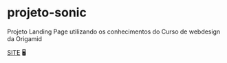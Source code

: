 # projeto-sonic
 Projeto Landing Page utilizando os conhecimentos do Curso de webdesign da Origamid

[SITE](https://diegorafaelvieira.github.io/projeto-sonic/) :desktop_computer: 
